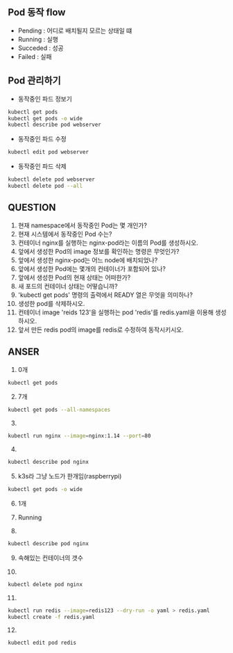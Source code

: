 ## Pod 동작 flow

- Pending : 어디로 배치될지 모르는 상태일 떄
- Running : 실행
- Succeded : 성공
- Failed : 실패

## Pod 관리하기
- 동작중인 파드 정보기

```bash
kubectl get pods
kubectl get pods -o wide
kubectl describe pod webserver
```

- 동작중인 파드 수정
```bash
kubectl edit pod webserver
```

- 동작중인 파드 삭제
```bash
kubectl delete pod webserver
kubectl delete pod --all
```


## QUESTION 
1. 현재 namespace에서 동작중인 Pod는 몇 개인가?
2. 현재 시스템에서 동작중인 Pod 수는?
3. 컨테이너 nginx를 실행하는 nginx-pod라는 이름의 Pod를 생성하시오.
4. 앞에서 생성한 Pod의 image 정보를 확인하는 명령은 무엇인가?
5. 앞에서 생성한 nginx-pod는 어느 node에 배치되었나?
6. 앞에서 생성한 Pod에는 몇개의 컨테이너가 포함되어 있나?
7. 앞에서 생성한 Pod의 현재 상태는 어떠한가?
8. 새 포드의 컨테이너 상태는 어떻습니까?
9. 'kubectl get pods' 명령의 출력에서 READY 열은 무엇을 의미하나?
10. 생성한 pod를 삭제하시오.
11. 컨테이너 image 'reids 123'을 실행하는 pod 'redis'를 redis.yaml을 이용해 생성하시오.
12. 앞서 만든 redis pod의 image를 redis로 수정하여 동작시키시오.

## ANSER
1. 0개
```bash
kubectl get pods
```
2. 7개
```bash
kubectl get pods --all-namespaces
```

3.
```bash
kubectl run nginx --image=nginx:1.14 --port=80
```

4. 
```bash
kubectl describe pod nginx
```

5. k3s라 그냥 노드가 한개임(raspberrypi)
```bash
kubectl get pods -o wide
```

6. 1개

7. Running

8. 
```bash
kubectl describe pod nginx
```

9. 속해있는 컨테이너의 갯수

10. 
```bash
kubectl delete pod nginx
```

11.
```bash
kubectl run redis --image=redis123 --dry-run -o yaml > redis.yaml
kubectl create -f redis.yaml
```

12.
```bash
kubectl edit pod redis
```

